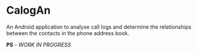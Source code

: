 # CalogAn

An Android application to analyse call logs and determine the relationships between the contacts in the phone address book.

**PS** - *WORK IN PROGRESS*
